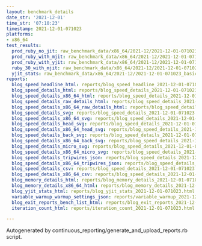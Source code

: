 ```yaml
---
layout: benchmark_details
date_str: '2021-12-01'
time_str: '07:10:23'
timestamp: 2021-12-01-071023
platforms:
- x86_64
test_results:
  prod_ruby_no_jit: raw_benchmark_data/x86_64/2021-12/2021-12-01-071023_basic_benchmark_prod_ruby_no_jit.json
  prod_ruby_with_mjit: raw_benchmark_data/x86_64/2021-12/2021-12-01-071023_basic_benchmark_prod_ruby_with_mjit.json
  prod_ruby_with_yjit: raw_benchmark_data/x86_64/2021-12/2021-12-01-071023_basic_benchmark_prod_ruby_with_yjit.json
  ruby_30_with_mjit: raw_benchmark_data/x86_64/2021-12/2021-12-01-071023_basic_benchmark_ruby_30_with_mjit.json
  yjit_stats: raw_benchmark_data/x86_64/2021-12/2021-12-01-071023_basic_benchmark_yjit_stats.json
reports:
  blog_speed_headline_html: reports/blog_speed_headline_2021-12-01-071023.html
  blog_speed_details_html: reports/blog_speed_details_2021-12-01-071023.html
  blog_speed_details_x86_64_html: reports/blog_speed_details_2021-12-01-071023.x86_64.html
  blog_speed_details_raw_details_html: reports/blog_speed_details_2021-12-01-071023.raw_details.html
  blog_speed_details_x86_64_raw_details_html: reports/blog_speed_details_2021-12-01-071023.x86_64.raw_details.html
  blog_speed_details_svg: reports/blog_speed_details_2021-12-01-071023.svg
  blog_speed_details_x86_64_svg: reports/blog_speed_details_2021-12-01-071023.x86_64.svg
  blog_speed_details_head_svg: reports/blog_speed_details_2021-12-01-071023.head.svg
  blog_speed_details_x86_64_head_svg: reports/blog_speed_details_2021-12-01-071023.x86_64.head.svg
  blog_speed_details_back_svg: reports/blog_speed_details_2021-12-01-071023.back.svg
  blog_speed_details_x86_64_back_svg: reports/blog_speed_details_2021-12-01-071023.x86_64.back.svg
  blog_speed_details_micro_svg: reports/blog_speed_details_2021-12-01-071023.micro.svg
  blog_speed_details_x86_64_micro_svg: reports/blog_speed_details_2021-12-01-071023.x86_64.micro.svg
  blog_speed_details_tripwires_json: reports/blog_speed_details_2021-12-01-071023.tripwires.json
  blog_speed_details_x86_64_tripwires_json: reports/blog_speed_details_2021-12-01-071023.x86_64.tripwires.json
  blog_speed_details_csv: reports/blog_speed_details_2021-12-01-071023.csv
  blog_speed_details_x86_64_csv: reports/blog_speed_details_2021-12-01-071023.x86_64.csv
  blog_memory_details_html: reports/blog_memory_details_2021-12-01-071023.html
  blog_memory_details_x86_64_html: reports/blog_memory_details_2021-12-01-071023.x86_64.html
  blog_yjit_stats_html: reports/blog_yjit_stats_2021-12-01-071023.html
  variable_warmup_warmup_settings_json: reports/variable_warmup_2021-12-01-071023.warmup_settings.json
  blog_exit_reports_bench_list_html: reports/blog_exit_reports_2021-12-01-071023.bench_list.html
  iteration_count_html: reports/iteration_count_2021-12-01-071023.html

---
```

Autogenerated by continuous_reporting/generate_and_upload_reports.rb script.
